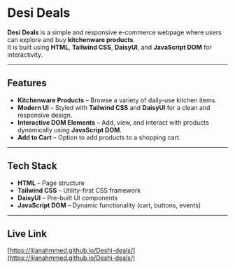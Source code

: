 # Desi Deals  

**Desi Deals** is a simple and responsive e-commerce webpage where users can explore and buy **kitchenware products**.  
It is built using **HTML**, **Tailwind CSS**, **DaisyUI**, and **JavaScript DOM** for interactivity.  

---

## Features  

- **Kitchenware Products** – Browse a variety of daily-use kitchen items.  
- **Modern UI** – Styled with **Tailwind CSS** and **DaisyUI** for a clean and responsive design.  
- **Interactive DOM Elements** – Add, view, and interact with products dynamically using **JavaScript DOM**.  
- **Add to Cart** – Option to add products to a shopping cart. 

---

## Tech Stack  

- **HTML** – Page structure  
- **Tailwind CSS** – Utility-first CSS framework  
- **DaisyUI** – Pre-built UI components  
- **JavaScript DOM** – Dynamic functionality (cart, buttons, events)  

---

## Live Link

[https://lijanahmmed.github.io/Deshi-deals/](https://lijanahmmed.github.io/Deshi-deals/)